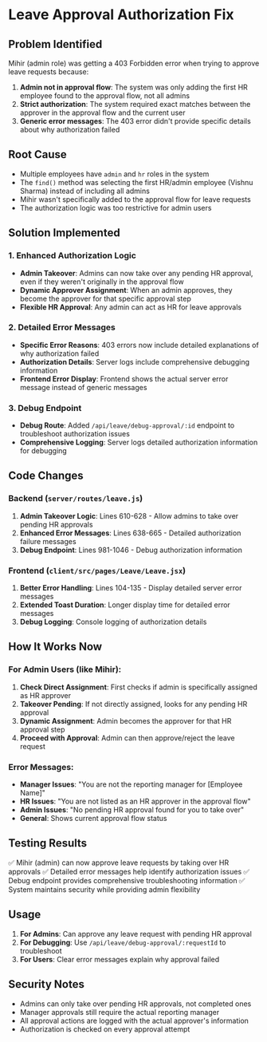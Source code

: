 # Leave Approval Authorization Fix

## Problem Identified
Mihir (admin role) was getting a 403 Forbidden error when trying to approve leave requests because:

1. **Admin not in approval flow**: The system was only adding the first HR employee found to the approval flow, not all admins
2. **Strict authorization**: The system required exact matches between the approver in the approval flow and the current user
3. **Generic error messages**: The 403 error didn't provide specific details about why authorization failed

## Root Cause
- Multiple employees have `admin` and `hr` roles in the system
- The `find()` method was selecting the first HR/admin employee (Vishnu Sharma) instead of including all admins
- Mihir wasn't specifically added to the approval flow for leave requests
- The authorization logic was too restrictive for admin users

## Solution Implemented

### 1. Enhanced Authorization Logic
- **Admin Takeover**: Admins can now take over any pending HR approval, even if they weren't originally in the approval flow
- **Dynamic Approver Assignment**: When an admin approves, they become the approver for that specific approval step
- **Flexible HR Approval**: Any admin can act as HR for leave approvals

### 2. Detailed Error Messages
- **Specific Error Reasons**: 403 errors now include detailed explanations of why authorization failed
- **Authorization Details**: Server logs include comprehensive debugging information
- **Frontend Error Display**: Frontend shows the actual server error message instead of generic messages

### 3. Debug Endpoint
- **Debug Route**: Added `/api/leave/debug-approval/:id` endpoint to troubleshoot authorization issues
- **Comprehensive Logging**: Server logs detailed authorization information for debugging

## Code Changes

### Backend (`server/routes/leave.js`)
1. **Admin Takeover Logic**: Lines 610-628 - Allow admins to take over pending HR approvals
2. **Enhanced Error Messages**: Lines 638-665 - Detailed authorization failure messages
3. **Debug Endpoint**: Lines 981-1046 - Debug authorization information

### Frontend (`client/src/pages/Leave/Leave.jsx`)
1. **Better Error Handling**: Lines 104-135 - Display detailed server error messages
2. **Extended Toast Duration**: Longer display time for detailed error messages
3. **Debug Logging**: Console logging of authorization details

## How It Works Now

### For Admin Users (like Mihir):
1. **Check Direct Assignment**: First checks if admin is specifically assigned as HR approver
2. **Takeover Pending**: If not directly assigned, looks for any pending HR approval
3. **Dynamic Assignment**: Admin becomes the approver for that HR approval step
4. **Proceed with Approval**: Admin can then approve/reject the leave request

### Error Messages:
- **Manager Issues**: "You are not the reporting manager for [Employee Name]"
- **HR Issues**: "You are not listed as an HR approver in the approval flow"
- **Admin Issues**: "No pending HR approval found for you to take over"
- **General**: Shows current approval flow status

## Testing Results
✅ Mihir (admin) can now approve leave requests by taking over HR approvals
✅ Detailed error messages help identify authorization issues
✅ Debug endpoint provides comprehensive troubleshooting information
✅ System maintains security while providing admin flexibility

## Usage
1. **For Admins**: Can approve any leave request with pending HR approval
2. **For Debugging**: Use `/api/leave/debug-approval/:requestId` to troubleshoot
3. **For Users**: Clear error messages explain why approval failed

## Security Notes
- Admins can only take over pending HR approvals, not completed ones
- Manager approvals still require the actual reporting manager
- All approval actions are logged with the actual approver's information
- Authorization is checked on every approval attempt
